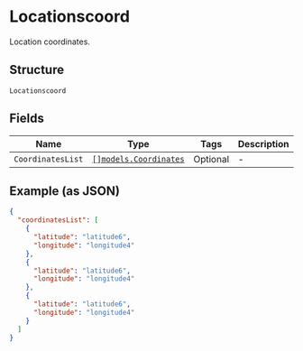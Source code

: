 
# Locationscoord

Location coordinates.

## Structure

`Locationscoord`

## Fields

| Name | Type | Tags | Description |
|  --- | --- | --- | --- |
| `CoordinatesList` | [`[]models.Coordinates`](../../doc/models/coordinates.md) | Optional | - |

## Example (as JSON)

```json
{
  "coordinatesList": [
    {
      "latitude": "latitude6",
      "longitude": "longitude4"
    },
    {
      "latitude": "latitude6",
      "longitude": "longitude4"
    },
    {
      "latitude": "latitude6",
      "longitude": "longitude4"
    }
  ]
}
```

